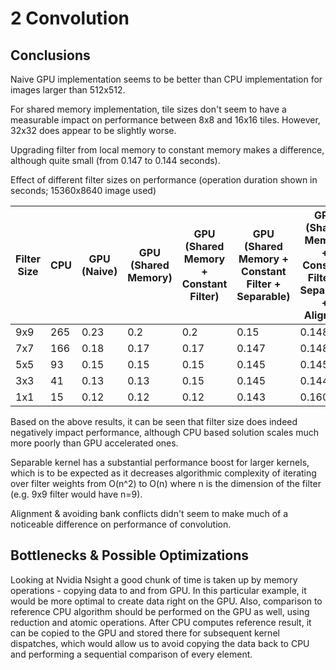 # 2 Convolution

## Conclusions

Naive GPU implementation seems to be better than CPU implementation for images larger than 512x512.

For shared memory implementation, tile sizes don't seem to have a measurable impact on performance between 8x8 and 16x16 tiles. However, 32x32 does appear to be slightly worse.

Upgrading filter from local memory to constant memory makes a difference, although quite small (from 0.147 to 0.144 seconds).

Effect of different filter sizes on performance (operation duration shown in seconds; 15360x8640 image used)

| Filter Size | CPU | GPU (Naive) | GPU (Shared Memory) | GPU (Shared Memory + Constant Filter) | GPU (Shared Memory + Constant Filter + Separable) | GPU (Shared Memory + Constant Filter + Separable + Aligned) |
| ----------- | --- | ----------- | ------------------- | ------------------------------------- | ------------------------------------------------- | ----------------------------------------------------------- |
| 9x9         | 265 | 0.23        | 0.2                 | 0.2                                   | 0.15                                              | 0.148                                                       |
| 7x7         | 166 | 0.18        | 0.17                | 0.17                                  | 0.147                                             | 0.148                                                       |
| 5x5         | 93  | 0.15        | 0.15                | 0.15                                  | 0.145                                             | 0.145                                                       |
| 3x3         | 41  | 0.13        | 0.13                | 0.15                                  | 0.145                                             | 0.144                                                       |
| 1x1         | 15  | 0.12        | 0.12                | 0.12                                  | 0.143                                             | 0.160                                                       |

Based on the above results, it can be seen that filter size does indeed negatively impact performance, although CPU based solution scales much more poorly than GPU accelerated ones.

Separable kernel has a substantial performance boost for larger kernels, which is to be expected as it decreases algorithmic complexity of iterating over filter weights from O(n^2) to O(n) where n is the dimension of the filter (e.g. 9x9 filter would have n=9).

Alignment & avoiding bank conflicts didn't seem to make much of a noticeable difference on performance of convolution.

## Bottlenecks & Possible Optimizations

Looking at Nvidia Nsight a good chunk of time is taken up by memory operations - copying data to and from GPU. In this particular example, it would be more optimal to create data right on the GPU. Also, comparison to reference CPU algorithm should be performed on the GPU as well, using reduction and atomic operations. After CPU computes reference result, it can be copied to the GPU and stored there for subsequent kernel dispatches, which would allow us to avoid copying the data back to CPU and performing a sequential comparison of every element.
